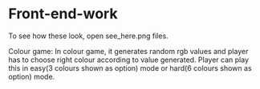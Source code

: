 # Front-end-work

To see how these look, open see_here.png files. 

Colour game:
    In colour game, it generates random rgb values and player has to choose right colour according to value generated. Player can play this in easy(3 colours shown as option) mode or hard(6 colours shown as option) mode.
